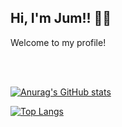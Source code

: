 ## Hi, I'm Jum!! 🐱‍👤


Welcome to my profile!

<br></br>

[![Anurag's GitHub stats](https://github-readme-stats.vercel.app/api?username=JumPr0&show_icons=true&theme=dark)
](https://github.com/anuraghazra/github-readme-stats)

[![Top Langs](https://github-readme-stats.vercel.app/api/top-langs/?username=JumPr0&layout=compact&theme=dark)](https://github.com/anuraghazra/github-readme-stats)



